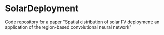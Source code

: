 # SolarDeployment
Code repository for a paper "Spatial distribution of solar PV deployment: an application of the region-based convolutional neural network"
